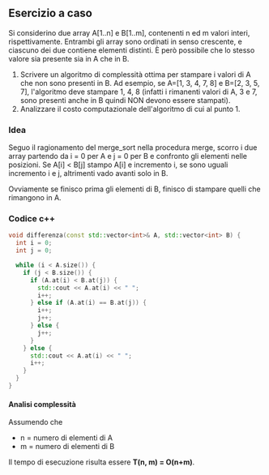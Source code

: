 ## Esercizio a caso

Si considerino due array A[1..n] e B[1..m], contenenti n ed m valori interi, rispettivamente. Entrambi gli array sono ordinati in senso crescente, e ciascuno dei due contiene elementi distinti. È però possibile che lo stesso valore sia presente sia in A che in B.

1. Scrivere un algoritmo di complessità ottima per stampare i valori di A che non sono presenti in B. Ad esempio, se A=[1, 3, 4, 7, 8] e B=[2, 3, 5, 7], l'algoritmo deve stampare 1, 4, 8 (infatti i rimanenti valori di A, 3 e 7, sono presenti anche in B quindi NON devono essere stampati).
2. Analizzare il costo computazionale dell'algoritmo di cui al punto 1.

### Idea

Seguo il ragionamento del merge_sort  nella procedura merge, scorro i due array partendo da i = 0 per A e j = 0 per B e confronto gli elementi nelle posizioni. Se A[i] < B[j] stampo A[i] e incremento i, se sono uguali incremento i e j, altrimenti vado avanti solo in B.

Ovviamente se finisco prima gli elementi di B, finisco di stampare quelli che rimangono in A.

### Codice c++

```c++
void differenza(const std::vector<int>& A, std::vector<int> B) {
  int i = 0;
  int j = 0;

  while (i < A.size()) {
    if (j < B.size()) {
      if (A.at(i) < B.at(j)) {
        std::cout << A.at(i) << " ";
        i++;
      } else if (A.at(i) == B.at(j)) {
        i++;
        j++;
      } else {
        j++;
      }
    } else {
      std::cout << A.at(i) << " ";
      i++;
    }
  }
}
```

#### Analisi complessità

Assumendo che
- n = numero di elementi di A
- m = numero di elementi di B

Il tempo di esecuzione risulta essere **T(n, m) = O(n+m)**.